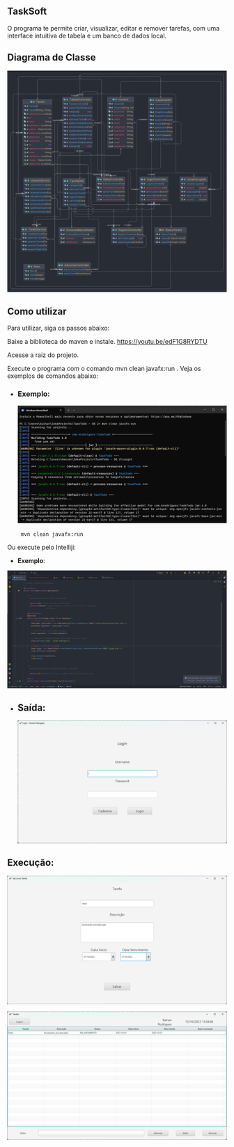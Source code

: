 ##  TaskSoft

O programa te permite criar, visualizar, editar e remover tarefas, com uma interface intuitiva de tabela e um banco de dados local.

## Diagrama de Classe

![diagrama.png](img/diagrama.png)

## Como utilizar

Para utilizar, siga os passos abaixo:

Baixe a biblioteca do maven e instale. https://youtu.be/edF1G8RYDTU

Acesse a raiz do projeto.

Execute o programa com o comando mvn clean javafx:run . 
Veja os exemplos de comandos abaixo:


- ### Exemplo:

  ![img.png](img/img.png)

       mvn clean javafx:run

Ou execute pelo Intelliji:

- **Exemplo**:

![img_1.png](img/img_1.png)


  - ## **Saída:**

    ![img_4.png](img/img_4.png)

## Execução:

![img_5.png](img\img_5.png)

![img_6.png](img\img_6.png)

